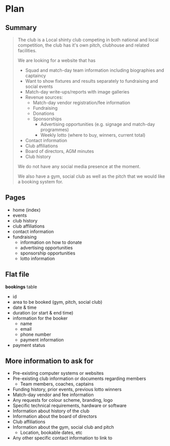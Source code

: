 # Plan

## Summary

> The club is a Local shinty club competing in both national and local competition, the club has it's own pitch, clubhouse and related facilities.
> 
> We are looking for a website that has
> 
> - Squad and match-day team information including biographies and captaincy
> - Want to show fixtures and results separately to fundraising and social events
> - Match-day write-ups/reports with image galleries
> - Revenue sources:
> 	- Match-day vendor registration/fee information
> 	- Fundraising
> 	- Donations
> 	- Sponsorships
> 		- Advertising opportunities (e.g. signage and match-day programmes)
> 		- Weekly lotto (where to buy, winners, current total)
> - Contact information
> - Club affiliations
> - Board of directors, AGM minutes
> - Club history
> 
> We do not have any social media presence at the moment.
> 
> We also have a gym, social club as well as the pitch that we would like a booking system for.

## Pages

- home (index)
- events
- club history
- club affiliations
- contact information
- fundraising
	- information on how to donate
	- advertising opportunities
	- sponsorship opportunities
	- lotto information

## Flat file

**bookings** table
- id
- area to be booked (gym, pitch, social club)
- date & time
- duration (or start & end time)
- information for the booker
	- name
	- email
	- phone number
	- payment information
- payment status

## More information to ask for

- Pre-existing computer systems or websites
- Pre-existing club information or documents regarding members
	- Team members, coaches, captains
- Funding history, prior events, previous lotto winners
- Match-day vendor and fee information
- Any requests for colour scheme, branding, logo
- Specific technical requirements, hardware or software
- Information about history of the club
- Information about the board of directors
- Club affiliations
- Information about the gym, social club and pitch
	- Location, bookable dates, etc
- Any other specific contact information to link to
